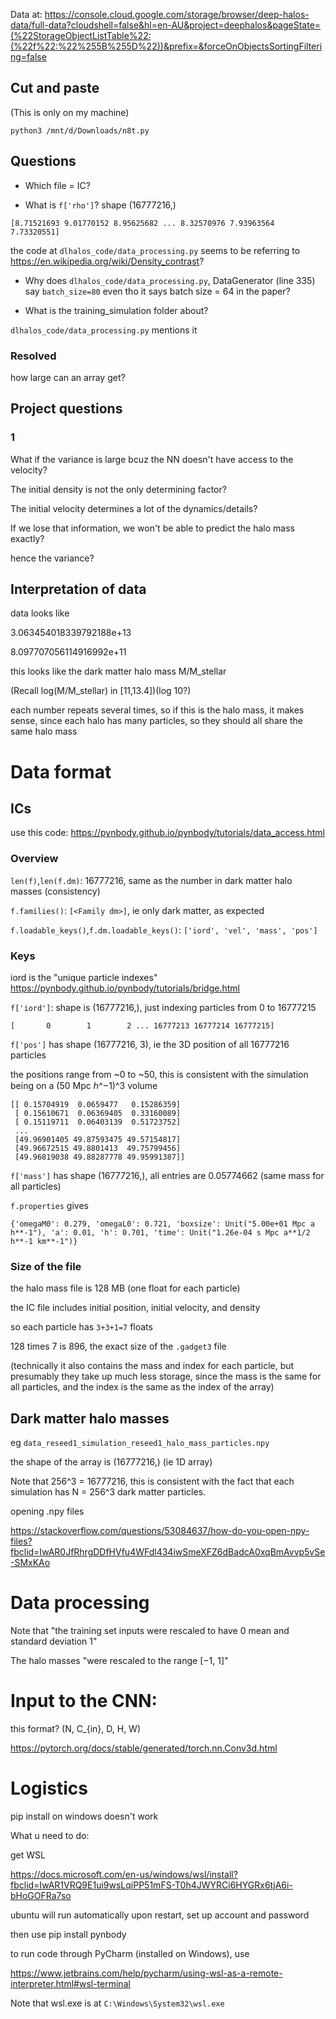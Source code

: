 Data at: https://console.cloud.google.com/storage/browser/deep-halos-data/full-data?cloudshell=false&hl=en-AU&project=deephalos&pageState=(%22StorageObjectListTable%22:(%22f%22:%22%255B%255D%22))&prefix=&forceOnObjectsSortingFiltering=false

## Cut and paste

(This is only on my machine)

```
python3 /mnt/d/Downloads/n8t.py
```

## Questions
- Which file = IC?

- What is `f['rho']`? shape (16777216,)

```
[8.71521693 9.01770152 8.95625682 ... 8.32570976 7.93963564 7.73320551]
```

the code at `dlhalos_code/data_processing.py` seems to be referring to https://en.wikipedia.org/wiki/Density_contrast?

- Why does `dlhalos_code/data_processing.py`, DataGenerator (line 335) say `batch_size=80` even tho it says batch size = 64 in the paper?

- What is the training_simulation folder about?

`dlhalos_code/data_processing.py` mentions it

### Resolved

how large can an array get?

## Project questions

### 1

What if the variance is large bcuz the NN doesn't have access to the velocity?

The initial density is not the only determining factor?

The initial velocity determines a lot of the dynamics/details?

If we lose that information, we won't be able to predict the halo mass exactly?

hence the variance?

## Interpretation of data

data looks like

3.063454018339792188e+13

8.097707056114916992e+11

this looks like the dark matter halo mass M/M_stellar

(Recall log(M/M_stellar) in [11,13.4])(log 10?)

each number repeats several times, so if this is the halo mass, it makes sense, since each halo has many particles, so they should all share the same halo mass

# Data format

## ICs

use this code: https://pynbody.github.io/pynbody/tutorials/data_access.html

### Overview

`len(f)`,`len(f.dm)`: 16777216, same as the number in dark matter halo masses (consistency)

`f.families()`: `[<Family dm>]`, ie only dark matter, as expected

`f.loadable_keys()`,`f.dm.loadable_keys()`: `['iord', 'vel', 'mass', 'pos']`

### Keys

iord is the "unique particle indexes" https://pynbody.github.io/pynbody/tutorials/bridge.html

`f['iord']`: shape is (16777216,), just indexing particles from 0 to 16777215
```
[       0        1        2 ... 16777213 16777214 16777215]
```

`f['pos']` has shape (16777216, 3), ie the 3D position of all 16777216 particles

the positions range from ~0 to ~50, this is consistent with the simulation being on a (50 Mpc ℎ^−1)^3 volume

```
[[ 0.15704919  0.0659477   0.15286359]
 [ 0.15610671  0.06369405  0.33160089]
 [ 0.15119711  0.06403139  0.51723752]
 ...
 [49.96901405 49.87593475 49.57154817]
 [49.96672515 49.8801413  49.75799456]
 [49.96819038 49.88287778 49.95991387]]
```

`f['mass']` has shape (16777216,), all entries are 0.05774662 (same mass for all particles)

`f.properties` gives
```
{'omegaM0': 0.279, 'omegaL0': 0.721, 'boxsize': Unit("5.00e+01 Mpc a h**-1"), 'a': 0.01, 'h': 0.701, 'time': Unit("1.26e-04 s Mpc a**1/2 h**-1 km**-1")}
```

### Size of the file

the halo mass file is 128 MB (one float for each particle)

the IC file includes initial position, initial velocity, and density

so each particle has `3+3+1=7` floats

128 times 7 is 896, the exact size of the `.gadget3` file

(technically it also contains the mass and index for each particle, but presumably they take up much less storage, since the mass is the same for all particles, and the index is the same as the index of the array)

## Dark matter halo masses

eg `data_reseed1_simulation_reseed1_halo_mass_particles.npy`

the shape of the array is (16777216,)    (ie 1D array)

Note that 256^3 = 16777216, this is consistent with the fact that each simulation has N = 256^3 dark matter particles.

opening .npy files

https://stackoverflow.com/questions/53084637/how-do-you-open-npy-files?fbclid=IwAR0JfRhrgDDfHVfu4WFdl434iwSmeXFZ6dBadcA0xqBmAvvp5vSe-SMxKAo

# Data processing

Note that "the training set inputs were rescaled to have 0 mean and standard deviation 1"

The halo masses "were rescaled to the range [−1, 1]"

# Input to the CNN: 

this format? (N, C_{in}, D, H, W)

https://pytorch.org/docs/stable/generated/torch.nn.Conv3d.html

# Logistics

pip install on windows doesn't work

What u need to do:

get WSL

https://docs.microsoft.com/en-us/windows/wsl/install?fbclid=IwAR1VRQ9E1ui9wsLqiPP51mFS-T0h4JWYRCi6HYGRx6tjA6i-bHoGOFRa7so

ubuntu will run automatically upon restart, set up account and password

then use pip install pynbody

to run code through PyCharm (installed on Windows), use

https://www.jetbrains.com/help/pycharm/using-wsl-as-a-remote-interpreter.html#wsl-terminal

Note that wsl.exe is at `C:\Windows\System32\wsl.exe`


